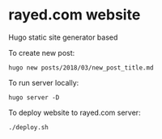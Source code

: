 
# rayed.com website

Hugo static site generator based

To create new post:

    hugo new posts/2018/03/new_post_title.md


To run server locally: 

    hugo server -D

To deploy website to rayed.com server:

    ./deploy.sh

    